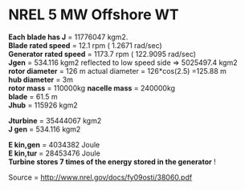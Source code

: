 # NREL 5 MW Offshore WT 

**Each blade has J** = 11776047 kgm2.  
**Blade rated speed** = 12.1 rpm ( 1.2671 rad/sec)  
**Generator rated speed** = 1173.7 rpm ( 122.9095 rad/sec)  
**Jgen** = 534.116 kgm2 reflected to low speed side => 5025497.4 kgm2  
**rotor diameter** = 126 m  actual diameter = 126*cos(2.5) =125.88 m  
**hub diameter** = 3m  
**rotor mass** = 110000kg
**nacelle mass** = 240000kg  
**blade** = 61.5 m  
**Jhub** = 115926 kgm2


**Jturbine** = 35444067 kgm2  
**J gen** = 534.116 kgm2  

**E kin,gen** = 4034382 Joule  
**E kin,tur** = 28453476 Joule  
 **Turbine stores 7 times of the energy stored in the generator** ! 

Source = http://www.nrel.gov/docs/fy09osti/38060.pdf
